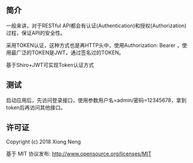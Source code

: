
## 简介

一般来讲，对于RESTful API都会有认证(Authentication)和授权(Authorization)过程，保证API的安全性。

采用TOKEN认证，这种方式也是再HTTP头中，使用Authorization: Bearer <token>，使用最广泛的TOKEN是JWT，通过签名过的TOKEN。

基于Shiro+JWT可实现Token认证方式

## 测试

启动应用后，先访问登录接口，使用参数用户名=admin/密码=12345678，拿到token后再访问其他接口。

## 许可证

Copyright (c) 2018 Xiong Neng

基于 MIT 协议发布: <http://www.opensource.org/licenses/MIT>


